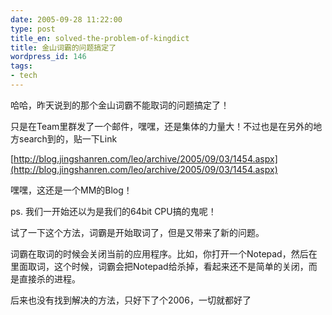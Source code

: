 ```yaml
---
date: 2005-09-28 11:22:00
type: post
title_en: solved-the-problem-of-kingdict
title: 金山词霸的问题搞定了
wordpress_id: 146
tags:
- tech
---
```


哈哈，昨天说到的那个金山词霸不能取词的问题搞定了！  
  
只是在Team里群发了一个邮件，嘿嘿，还是集体的力量大！不过也是在另外的地方search到的，贴一下Link
  
[http://blog.jingshanren.com/leo/archive/2005/09/03/1454.aspx](http://blog.jingshanren.com/leo/archive/2005/09/03/1454.aspx)  
  
嘿嘿，这还是一个MM的Blog！  
  
ps. 我们一开始还以为是我们的64bit CPU搞的鬼呢！  
  
试了一下这个方法，词霸是开始取词了，但是又带来了新的问题。  

词霸在取词的时候会关闭当前的应用程序。比如，你打开一个Notepad，然后在里面取词，这个时候，词霸会把Notepad给杀掉，看起来还不是简单的关闭，而是直接杀的进程。  

后来也没有找到解决的方法，只好下了个2006，一切就都好了
